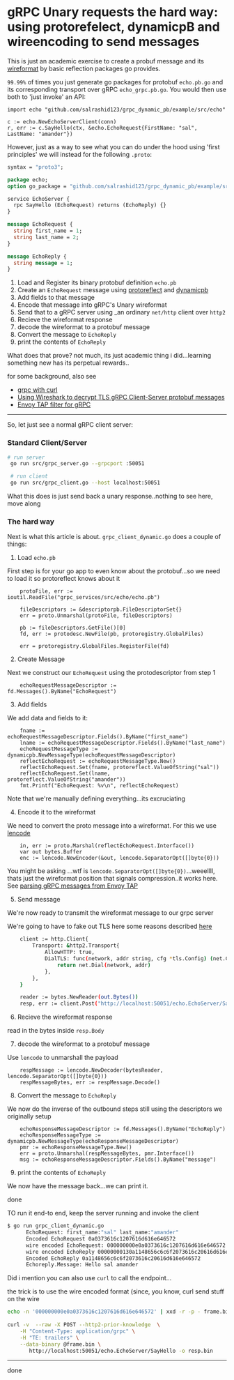 # gRPC Unary requests the hard way: using protorefelect, dynamicpB and wireencoding to send messages


This is just an academic exercise to create a probuf message and its [wireformat](https://github.com/grpc/grpc/blob/master/doc/PROTOCOL-HTTP2.md) by basic reflection packages go provides.

`99.99%` of times you just generate go packages for protobuf `echo.pb.go` and its corresponding transport over gRPC `echo_grpc.pb.go`.  You would then use both to 'just invoke' an API:

```golang
import echo "github.com/salrashid123/grpc_dynamic_pb/example/src/echo"

c := echo.NewEchoServerClient(conn)
r, err := c.SayHello(ctx, &echo.EchoRequest{FirstName: "sal", LastName: "amander"})
```


However, just as a way to see what you can do under the hood using 'first principles' we will instead for the following `.proto`:

```protobuf
syntax = "proto3";

package echo;
option go_package = "github.com/salrashid123/grpc_dynamic_pb/example/src/echo";

service EchoServer {
  rpc SayHello (EchoRequest) returns (EchoReply) {}
}

message EchoRequest {
  string first_name = 1;
  string last_name = 2;
}

message EchoReply {
  string message = 1;
}
```

1. Load and Register its binary protobuf definition `echo.pb`
2. Create an `EchoRequest` message using [protoreflect](https://pkg.go.dev/google.golang.org/protobuf/reflect/protoreflect) and [dynamicpb](https://pkg.go.dev/google.golang.org/protobuf/types/dynamicpb)
3. Add fields to that message
4. Encode that message into gRPC's Unary wireformat
5. Send that to a gRPC server using _an ordinary `net/http` client over `http2`
6. Recieve the wireformat response
7. decode the wireformat to a protobuf message
8. Convert the message to `EchoReply`
9. print the contents of `EchoReply`


What does that prove?  not much, its just academic thing i did...learning something new has its perpetual rewards..

for some background, also see

* [grpc with curl](https://blog.salrashid.dev/articles/2017/grpc_curl/)
* [Using Wireshark to decrypt TLS gRPC Client-Server protobuf messages](https://blog.salrashid.dev/articles/2021/wireshark-grpc-tls/)
* [Envoy TAP filter for gRPC](https://blog.salrashid.dev/articles/2021/envoy_tap/)

---

So, let just see a normal gRPC client server:

### Standard Client/Server

```bash
# run server
 go run src/grpc_server.go --grpcport :50051

 # run client
 go run src/grpc_client.go --host localhost:50051
```

What this does is just send back a unary response..nothing to see here, move along


### The hard way

Next is what this article is about.  `grpc_client_dynamic.go` does a couple of things:

1. Load `echo.pb`

First step is for your go app to even know about the protobuf...so we need to load it so protoreflect knows about it

```golang
	protoFile, err := ioutil.ReadFile("grpc_services/src/echo/echo.pb")

	fileDescriptors := &descriptorpb.FileDescriptorSet{}
	err = proto.Unmarshal(protoFile, fileDescriptors)

	pb := fileDescriptors.GetFile()[0]
	fd, err := protodesc.NewFile(pb, protoregistry.GlobalFiles)

	err = protoregistry.GlobalFiles.RegisterFile(fd)

```

2. Create Message

Next we construct our `EchoRequest` using the protodescriptor from step 1

```golang
	echoRequestMessageDescriptor := fd.Messages().ByName("EchoRequest")
```

3. Add fields

We add data and fields to it:

```golang
	fname := echoRequestMessageDescriptor.Fields().ByName("first_name")
	lname := echoRequestMessageDescriptor.Fields().ByName("last_name")
	echoRequestMessageType := dynamicpb.NewMessageType(echoRequestMessageDescriptor)
	reflectEchoRequest := echoRequestMessageType.New()
	reflectEchoRequest.Set(fname, protoreflect.ValueOfString("sal"))
	reflectEchoRequest.Set(lname, protoreflect.ValueOfString("amander"))
	fmt.Printf("EchoRequest: %v\n", reflectEchoRequest)
```

Note that we're manually defining everything...its excruciating

4. Encode it to the wireformat

We need to convert the proto message into a wireformat.  For this we use [lencode](https://github.com/psanford/lencode)

```golang
	in, err := proto.Marshal(reflectEchoRequest.Interface())
	var out bytes.Buffer
	enc := lencode.NewEncoder(&out, lencode.SeparatorOpt([]byte{0}))
```

You might be asking ...wtf is `lencode.SeparatorOpt([]byte{0})`...weeellll, thats just the wireformat position that signals compression..it works here.  See [parsing gRPC messages from Envoy TAP](https://github.com/psanford/lencode/issues/5)

5. Send message

We're now ready to transmit the wireformat message to our grpc server


We're going to have to fake out TLS here some reasons described [here](https://medium.com/@thrawn01/http-2-cleartext-h2c-client-example-in-go-8167c7a4181e)

```bash
	client := http.Client{
		Transport: &http2.Transport{
			AllowHTTP: true,
			DialTLS: func(network, addr string, cfg *tls.Config) (net.Conn, error) {
				return net.Dial(network, addr)
			},
		},
	}

	reader := bytes.NewReader(out.Bytes())
	resp, err := client.Post("http://localhost:50051/echo.EchoServer/SayHello", "application/grpc", reader)
```

6. Recieve the wireformat response

read in the bytes inside `resp.Body`

7. decode the wireformat to a protobuf message

Use `lencode` to unmarshall the payload

```golang
	respMessage := lencode.NewDecoder(bytesReader, lencode.SeparatorOpt([]byte{0}))
	respMessageBytes, err := respMessage.Decode()
```

8. Convert the message to `EchoReply`

We now do the inverse of the outbound steps still using the descriptors we originally setup

```golang
	echoResponseMessageDescriptor := fd.Messages().ByName("EchoReply")
	echoResponseMessageType := dynamicpb.NewMessageType(echoResponseMessageDescriptor)
	pmr := echoResponseMessageType.New()
	err = proto.Unmarshal(respMessageBytes, pmr.Interface())
	msg := echoResponseMessageDescriptor.Fields().ByName("message")
```

9. print the contents of `EchoReply`

We now have the message back...we can print it.

done


TO run it end-to end, keep the server running and invoke the client

```bash
$ go run grpc_client_dynamic.go 
      EchoRequest: first_name:"sal" last_name:"amander"
      Encoded EchoRequest 0a0373616c1207616d616e646572
      wire encoded EchoRequest: 000000000e0a0373616c1207616d616e646572
      wire encoded EchoReply 00000000130a1148656c6c6f2073616c20616d616e646572
      Encoded EchoReply 0a1148656c6c6f2073616c20616d616e646572
      Echoreply.Message: Hello sal amander
```


Did i mention you can also use `curl` to call the endpoint...

the trick is to use the wire encoded format (since,  you know, curl send stuff on the wire

```bash
echo -n '000000000e0a0373616c1207616d616e646572' | xxd -r -p - frame.bin
 
curl -v  --raw -X POST --http2-prior-knowledge  \
    -H "Content-Type: application/grpc" \
    -H "TE: trailers" \
    --data-binary @frame.bin \
       http://localhost:50051/echo.EchoServer/SayHello -o resp.bin
```

---

done
